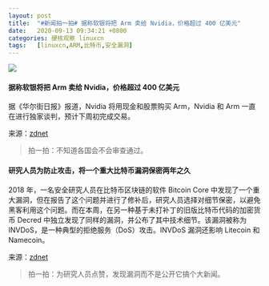 ```yaml
---
layout: post
title:	"#新闻拍一拍# 据称软银将把 Arm 卖给 Nvidia，价格超过 400 亿美元"
date:	2020-09-13 09:34:21 +0800 
categories:	硬核观察 linuxcn 
tags:	[linuxcn,ARM,比特币,安全漏洞]
---
```



![](/Asserts/Images//attachment/album/202009/13/093357w36t8pqil3kjpalx.jpg)


#### 据称软银将把 Arm 卖给 Nvidia，价格超过 400 亿美元


据《华尔街日报》报道，Nvidia 将用现金和股票购买 Arm，Nvidia 和 Arm 一直在进行独家谈判，预计下周初完成交易。


来源：[zdnet](https://www.zdnet.com/article/nvidia-close-to-acquiring-arm-from-softbank-for-more-than-40b-says-wsj/)



> 
> 拍一拍：不知道各国会不会审查通过。
> 
> 
> 


#### 研究人员为防止攻击，将一个重大比特币漏洞保密两年之久


2018 年，一名安全研究人员在比特币区块链的软件 Bitcoin Core 中发现了一个重大漏洞，但在报告了这个问题并进行了修补后，研究人员选择对细节保密，以避免黑客利用这个问题。而在本周，在另一种基于未打补丁的旧版比特币代码的加密货币 Decred 中独立发现了同样的漏洞，并公布了其中技术细节。该漏洞被称为 INVDoS，是一种典型的拒绝服务（DoS）攻击。INVDoS 漏洞还影响 Litecoin 和 Namecoin。


来源：[zdnet](https://www.zdnet.com/article/researcher-kept-a-major-bitcoin-bug-secret-for-two-years-to-prevent-attacks/)



> 
> 拍一拍：为研究人员点赞，发现漏洞而不是公开它搞个大新闻。
> 
> 
>
